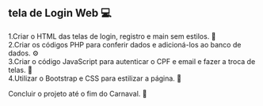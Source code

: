 ## tela de Login Web :computer:

1.Criar o HTML das telas de login, registro e main sem estilos. :page_facing_up:  
2.Criar os códigos PHP para conferir dados e adicioná-los ao banco de dados. :gear:  
3.Criar o código JavaScript para autenticar o CPF e email e fazer a troca de telas. :key:  
4.Utilizar o Bootstrap e CSS para estilizar a página. :art:

Concluir o projeto até o fim do Carnaval. :checkered_flag:  
